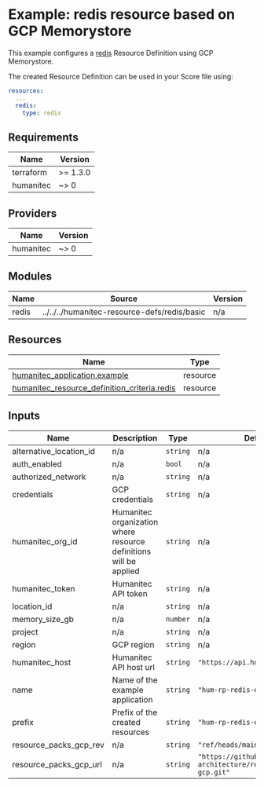 # Example: redis resource based on GCP Memorystore

This example configures a [redis](https://developer.humanitec.com/platform-orchestrator/reference/resource-types/#redis) Resource Definition using GCP Memorystore.

The created Resource Definition can be used in your Score file using:

```yaml
resources:
  ...
  redis:
    type: redis
```

<!-- BEGIN_TF_DOCS -->
## Requirements

| Name | Version |
|------|---------|
| terraform | >= 1.3.0 |
| humanitec | ~> 0 |

## Providers

| Name | Version |
|------|---------|
| humanitec | ~> 0 |

## Modules

| Name | Source | Version |
|------|--------|---------|
| redis | ../../../humanitec-resource-defs/redis/basic | n/a |

## Resources

| Name | Type |
|------|------|
| [humanitec_application.example](https://registry.terraform.io/providers/humanitec/humanitec/latest/docs/resources/application) | resource |
| [humanitec_resource_definition_criteria.redis](https://registry.terraform.io/providers/humanitec/humanitec/latest/docs/resources/resource_definition_criteria) | resource |

## Inputs

| Name | Description | Type | Default | Required |
|------|-------------|------|---------|:--------:|
| alternative\_location\_id | n/a | `string` | n/a | yes |
| auth\_enabled | n/a | `bool` | n/a | yes |
| authorized\_network | n/a | `string` | n/a | yes |
| credentials | GCP credentials | `string` | n/a | yes |
| humanitec\_org\_id | Humanitec organization where resource definitions will be applied | `string` | n/a | yes |
| humanitec\_token | Humanitec API token | `string` | n/a | yes |
| location\_id | n/a | `string` | n/a | yes |
| memory\_size\_gb | n/a | `number` | n/a | yes |
| project | n/a | `string` | n/a | yes |
| region | GCP region | `string` | n/a | yes |
| humanitec\_host | Humanitec API host url | `string` | `"https://api.humanitec.io"` | no |
| name | Name of the example application | `string` | `"hum-rp-redis-example"` | no |
| prefix | Prefix of the created resources | `string` | `"hum-rp-redis-ex-"` | no |
| resource\_packs\_gcp\_rev | n/a | `string` | `"ref/heads/main"` | no |
| resource\_packs\_gcp\_url | n/a | `string` | `"https://github.com/humanitec-architecture/resource-packs-gcp.git"` | no |
<!-- END_TF_DOCS -->
